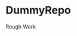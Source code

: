 # DummyRepo
Rough Work 













































































